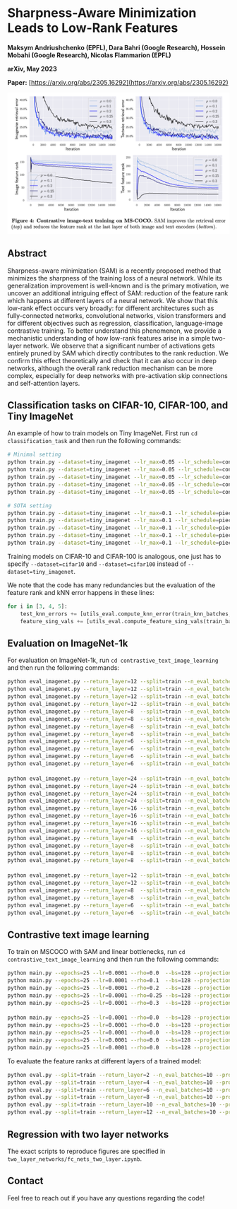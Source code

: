 # Sharpness-Aware Minimization Leads to Low-Rank Features

**Maksym Andriushchenko (EPFL), Dara Bahri (Google Research), Hossein Mobahi (Google Research), Nicolas Flammarion (EPFL)**

**arXiv, May 2023**

**Paper:** [https://arxiv.org/abs/2305.16292](https://arxiv.org/abs/2305.16292)

<p align="center"><img src="sam_low_rank_mscoco.png" width="900" /></p>


## Abstract
Sharpness-aware minimization (SAM) is a recently proposed method that minimizes the sharpness of the training loss of a neural network. While its generalization improvement is well-known and is the primary motivation, we uncover an additional intriguing effect of SAM: reduction of the feature rank which happens at different layers of a neural network. We show that this low-rank effect occurs very broadly: for different architectures such as fully-connected networks, convolutional networks, vision transformers and for different objectives such as regression, classification, language-image contrastive training. To better understand this phenomenon, we provide a mechanistic understanding of how low-rank features arise in a simple two-layer network. We observe that a significant number of activations gets entirely pruned by SAM which directly contributes to the rank reduction. We confirm this effect theoretically and check that it can also occur in deep networks, although the overall rank reduction mechanism can be more complex, especially for deep networks with pre-activation skip connections and self-attention layers.




## Classification tasks on CIFAR-10, CIFAR-100, and Tiny ImageNet
An example of how to train models on Tiny ImageNet. First run `cd classification_task` and then run the following commands:

```bash
# Minimal setting
python train.py --dataset=tiny_imagenet --lr_max=0.05 --lr_schedule=constant --sam_rho=0.0  --model=resnet18 --model_width=64 --epochs=200 --batch_size=256 --momentum=0.0 --l2_reg=0.0 --eval_iter_freq=1000 --compute_feature_rank --exp_name=sam_low_rank_basic
python train.py --dataset=tiny_imagenet --lr_max=0.05 --lr_schedule=constant --sam_rho=0.1  --model=resnet18 --model_width=64 --epochs=200 --batch_size=256 --momentum=0.0 --l2_reg=0.0 --eval_iter_freq=1000 --compute_feature_rank --exp_name=sam_low_rank_basic
python train.py --dataset=tiny_imagenet --lr_max=0.05 --lr_schedule=constant --sam_rho=0.4  --model=resnet18 --model_width=64 --epochs=200 --batch_size=256 --momentum=0.0 --l2_reg=0.0 --eval_iter_freq=1000 --compute_feature_rank --exp_name=sam_low_rank_basic
python train.py --dataset=tiny_imagenet --lr_max=0.05 --lr_schedule=constant --sam_rho=0.5  --model=resnet18 --model_width=64 --epochs=200 --batch_size=256 --momentum=0.0 --l2_reg=0.0 --eval_iter_freq=1000 --compute_feature_rank --exp_name=sam_low_rank_basic
python train.py --dataset=tiny_imagenet --lr_max=0.05 --lr_schedule=constant --sam_rho=0.6  --model=resnet18 --model_width=64 --epochs=200 --batch_size=256 --momentum=0.0 --l2_reg=0.0 --eval_iter_freq=1000 --compute_feature_rank --exp_name=sam_low_rank_basic
```

```bash
# SOTA setting
python train.py --dataset=tiny_imagenet --lr_max=0.1 --lr_schedule=piecewise_05epochs --sam_rho=0.0  --model=resnet18 --model_width=64 --epochs=200 --batch_size=256 --momentum=0.9 --l2_reg=0.0005 --eval_iter_freq=1000 --compute_feature_rank --exp_name=sam_low_rank_augm_sota
python train.py --dataset=tiny_imagenet --lr_max=0.1 --lr_schedule=piecewise_05epochs --sam_rho=0.1  --model=resnet18 --model_width=64 --epochs=200 --batch_size=256 --momentum=0.9 --l2_reg=0.0005 --eval_iter_freq=1000 --compute_feature_rank --exp_name=sam_low_rank_augm_sota
python train.py --dataset=tiny_imagenet --lr_max=0.1 --lr_schedule=piecewise_05epochs --sam_rho=0.4  --model=resnet18 --model_width=64 --epochs=200 --batch_size=256 --momentum=0.9 --l2_reg=0.0005 --eval_iter_freq=1000 --compute_feature_rank --exp_name=sam_low_rank_augm_sota
python train.py --dataset=tiny_imagenet --lr_max=0.1 --lr_schedule=piecewise_05epochs --sam_rho=0.6  --model=resnet18 --model_width=64 --epochs=200 --batch_size=256 --momentum=0.9 --l2_reg=0.0005 --eval_iter_freq=1000 --compute_feature_rank --exp_name=sam_low_rank_augm_sota
python train.py --dataset=tiny_imagenet --lr_max=0.1 --lr_schedule=piecewise_05epochs --sam_rho=0.7  --model=resnet18 --model_width=64 --epochs=200 --batch_size=256 --momentum=0.9 --l2_reg=0.0005 --eval_iter_freq=1000 --compute_feature_rank --exp_name=sam_low_rank_augm_sota
```

Training models on CIFAR-10 and CIFAR-100 is analogous, one just has to specify `--dataset=cifar10` and `--dataset=cifar100` instead of `--dataset=tiny_imagenet`.

We note that the code has many redundancies but the evaluation of the feature rank and kNN error happens in these lines:
```python
for i in [3, 4, 5]:
    test_knn_errors += [utils_eval.compute_knn_error(train_knn_batches, test_knn_batches, model, return_block=i)]
    feature_sing_vals += [utils_eval.compute_feature_sing_vals(train_batches_large_bs_10k, model, return_block=i)] 
```




## Evaluation on ImageNet-1k
For evaluation on ImageNet-1k, run `cd contrastive_text_image_learning` and then run the following commands:
```bash
python eval_imagenet.py --return_layer=12 --split=train --n_eval_batches=100 --model_path='gs://vit_models/imagenet21k+imagenet2012/ViT-B_16.npz'  
python eval_imagenet.py --return_layer=12 --split=train --n_eval_batches=100 --model_path='gs://vit_models/sam/ViT-B_16.npz'  
python eval_imagenet.py --return_layer=12 --split=train --n_eval_batches=100 --model_path='gs://vit_models/imagenet21k+imagenet2012/ViT-B_32.npz'  
python eval_imagenet.py --return_layer=12 --split=train --n_eval_batches=100 --model_path='gs://vit_models/sam/ViT-B_32.npz'  
python eval_imagenet.py --return_layer=8  --split=train --n_eval_batches=100 --model_path='gs://vit_models/imagenet21k+imagenet2012/ViT-B_16.npz'  
python eval_imagenet.py --return_layer=8  --split=train --n_eval_batches=100 --model_path='gs://vit_models/sam/ViT-B_16.npz'  
python eval_imagenet.py --return_layer=8  --split=train --n_eval_batches=100 --model_path='gs://vit_models/imagenet21k+imagenet2012/ViT-B_32.npz'  
python eval_imagenet.py --return_layer=8  --split=train --n_eval_batches=100 --model_path='gs://vit_models/sam/ViT-B_32.npz'  
python eval_imagenet.py --return_layer=6  --split=train --n_eval_batches=100 --model_path='gs://vit_models/imagenet21k+imagenet2012/ViT-B_16.npz'  
python eval_imagenet.py --return_layer=6  --split=train --n_eval_batches=100 --model_path='gs://vit_models/sam/ViT-B_16.npz'  
python eval_imagenet.py --return_layer=6  --split=train --n_eval_batches=100 --model_path='gs://vit_models/imagenet21k+imagenet2012/ViT-B_32.npz'  
python eval_imagenet.py --return_layer=6  --split=train --n_eval_batches=100 --model_path='gs://vit_models/sam/ViT-B_32.npz' 

python eval_imagenet.py --return_layer=24 --split=train --n_eval_batches=100 --model_path='gs://vit_models/imagenet21k+imagenet2012/ViT-L_16.npz'  
python eval_imagenet.py --return_layer=24 --split=train --n_eval_batches=100 --model_path='gs://vit_models/sam/ViT-L_16.npz'  
python eval_imagenet.py --return_layer=24 --split=train --n_eval_batches=100 --model_path='gs://vit_models/imagenet21k+imagenet2012/ViT-L_32.npz'  
python eval_imagenet.py --return_layer=24 --split=train --n_eval_batches=100 --model_path='gs://vit_models/sam/ViT-L_32.npz'  
python eval_imagenet.py --return_layer=16 --split=train --n_eval_batches=100 --model_path='gs://vit_models/imagenet21k+imagenet2012/ViT-L_16.npz'  
python eval_imagenet.py --return_layer=16 --split=train --n_eval_batches=100 --model_path='gs://vit_models/sam/ViT-L_16.npz'  
python eval_imagenet.py --return_layer=16 --split=train --n_eval_batches=100 --model_path='gs://vit_models/imagenet21k+imagenet2012/ViT-L_32.npz'  
python eval_imagenet.py --return_layer=16 --split=train --n_eval_batches=100 --model_path='gs://vit_models/sam/ViT-L_32.npz'  
python eval_imagenet.py --return_layer=8  --split=train --n_eval_batches=100 --model_path='gs://vit_models/imagenet21k+imagenet2012/ViT-L_16.npz'  
python eval_imagenet.py --return_layer=8  --split=train --n_eval_batches=100 --model_path='gs://vit_models/sam/ViT-L_16.npz'  
python eval_imagenet.py --return_layer=8  --split=train --n_eval_batches=100 --model_path='gs://vit_models/imagenet21k+imagenet2012/ViT-L_32.npz'  
python eval_imagenet.py --return_layer=8  --split=train --n_eval_batches=100 --model_path='gs://vit_models/sam/ViT-L_32.npz'  

python eval_imagenet.py --return_layer=12 --split=train --n_eval_batches=100 --model_path='gs://mixer_models/imagenet1k/Mixer-B_16.npz'
python eval_imagenet.py --return_layer=12 --split=train --n_eval_batches=100 --model_path='gs://mixer_models/sam/Mixer-B_16.npz'
python eval_imagenet.py --return_layer=8  --split=train --n_eval_batches=100 --model_path='gs://mixer_models/imagenet1k/Mixer-B_16.npz'
python eval_imagenet.py --return_layer=8  --split=train --n_eval_batches=100 --model_path='gs://mixer_models/sam/Mixer-B_16.npz'
python eval_imagenet.py --return_layer=6  --split=train --n_eval_batches=100 --model_path='gs://mixer_models/imagenet1k/Mixer-B_16.npz'
python eval_imagenet.py --return_layer=6  --split=train --n_eval_batches=100 --model_path='gs://mixer_models/sam/Mixer-B_16.npz'
```



## Contrastive text image learning
To train on MSCOCO with SAM and linear bottlenecks, run `cd contrastive_text_image_learning` and then run the following commands:
```bash
python main.py --epochs=25 --lr=0.0001 --rho=0.0  --bs=128 --projection_dim=768 --run_name=unfrozen_text_long
python main.py --epochs=25 --lr=0.0001 --rho=0.1  --bs=128 --projection_dim=768 --run_name=unfrozen_text_long
python main.py --epochs=25 --lr=0.0001 --rho=0.2  --bs=128 --projection_dim=768 --run_name=unfrozen_text_long
python main.py --epochs=25 --lr=0.0001 --rho=0.25 --bs=128 --projection_dim=768 --run_name=unfrozen_text_long
python main.py --epochs=25 --lr=0.0001 --rho=0.3  --bs=128 --projection_dim=768 --run_name=unfrozen_text_long

python main.py --epochs=25 --lr=0.0001 --rho=0.0  --bs=128 --projection_dim=768 --bottleneck_dim=100 --run_name=unfrozen_text_long_bottleneck
python main.py --epochs=25 --lr=0.0001 --rho=0.0  --bs=128 --projection_dim=768 --bottleneck_dim=200 --run_name=unfrozen_text_long_bottleneck
python main.py --epochs=25 --lr=0.0001 --rho=0.0  --bs=128 --projection_dim=768 --bottleneck_dim=300 --run_name=unfrozen_text_long_bottleneck
python main.py --epochs=25 --lr=0.0001 --rho=0.0  --bs=128 --projection_dim=768 --bottleneck_dim=400 --run_name=unfrozen_text_long_bottleneck
python main.py --epochs=25 --lr=0.0001 --rho=0.0  --bs=128 --projection_dim=768 --bottleneck_dim=500 --run_name=unfrozen_text_long_bottleneck
```

To evaluate the feature ranks at different layers of a trained model:
```bash
python eval.py --split=train --return_layer=2 --n_eval_batches=10 --projection_dim=768 --model_path='/mnt/main-disk/models/lr=0.0001_rho=0.1_random_init_image=False_random_init_text=False_bottleneck_dim=-1_unfrozen_text_long'
python eval.py --split=train --return_layer=4 --n_eval_batches=10 --projection_dim=768 --model_path='/mnt/main-disk/models/lr=0.0001_rho=0.1_random_init_image=False_random_init_text=False_bottleneck_dim=-1_unfrozen_text_long'
python eval.py --split=train --return_layer=6 --n_eval_batches=10 --projection_dim=768 --model_path='/mnt/main-disk/models/lr=0.0001_rho=0.1_random_init_image=False_random_init_text=False_bottleneck_dim=-1_unfrozen_text_long'
python eval.py --split=train --return_layer=8 --n_eval_batches=10 --projection_dim=768 --model_path='/mnt/main-disk/models/lr=0.0001_rho=0.1_random_init_image=False_random_init_text=False_bottleneck_dim=-1_unfrozen_text_long'
python eval.py --split=train --return_layer=10 --n_eval_batches=10 --projection_dim=768 --model_path='/mnt/main-disk/models/lr=0.0001_rho=0.1_random_init_image=False_random_init_text=False_bottleneck_dim=-1_unfrozen_text_long'
python eval.py --split=train --return_layer=12 --n_eval_batches=10 --projection_dim=768 --model_path='/mnt/main-disk/models/lr=0.0001_rho=0.1_random_init_image=False_random_init_text=False_bottleneck_dim=-1_unfrozen_text_long'
```


## Regression with two layer networks
The exact scripts to reproduce figures are specified in `two_layer_networks/fc_nets_two_layer.ipynb`.


## Contact
Feel free to reach out if you have any questions regarding the code!

